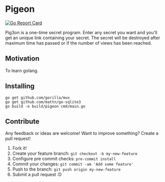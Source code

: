 
# Pigeon

[![Go Report Card](https://goreportcard.com/badge/github.com/mjdubell/Pigeon)](https://goreportcard.com/report/github.com/mjdubell/Pigeon)

Pig3on is a one-time secret program. Enter any secret you want and you'll get an unique link containing your secret. The secret will be destroyed after maximum time has passed or if the number of views has been reached.

## Motivation

To learn golang.

## Installing

```
go get github.com/gorilla/mux
go get github.com/mattn/go-sqlite3
go build -o build/pigeon cmd/main.go
```

## Contribute
Any feedback or ideas are welcome! Want to improve something? Create a pull request!

1. Fork it!
2. Create your feature branch: `git checkout -b my-new-feature`
3. Configure pre commit checks: `pre-commit install`
4. Commit your changes: `git commit -am 'Add some feature'`
5. Push to the branch: `git push origin my-new-feature`
6. Submit a pull request :D
